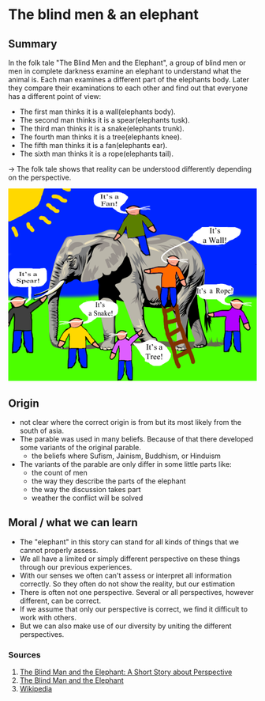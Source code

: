 # The blind men & an elephant

## Summary
In the folk tale "The Blind Men and the Elephant", a group of blind men or men in complete darkness examine an elephant to understand what the animal is.
Each man examines a different part of the elephants body. Later they compare their examinations to each other and find out that everyone has a different point of view:

- The first man thinks it is a wall(elephants body).
- The second man thinks it is a spear(elephants tusk).
- The third man thinks it is a snake(elephants trunk).
- The fourth man thinks it is a tree(elephants knee).
- The fifth man thinks it is a fan(elephants ear).
- The sixth man thinks it is a rope(elephants tail).

-> The folk tale shows that reality can be understood differently depending on the perspective.


![](The-Blind-Men-and-the-Elephant.png)

## Origin 
- not clear where the correct origin is from but its most likely from the south of asia.
- The parable was used in many beliefs. Because of that there developed some variants of the original parable.
  - the beliefs where Sufism, Jainism, Buddhism, or Hinduism
- The variants of the parable are only differ in some little parts like:
  - the count of men
  - the way they describe the parts of the elephant
  - the way the discussion takes part
  - weather the conflict will be solved

## Moral / what we can learn 
- The "elephant" in this story can stand for all kinds of things that we cannot properly assess.
- We all have a limited or simply different perspective on these things through our previous experiences.
- With our senses we often can't assess or interpret all information correctly. So they often do not show the reality, but our estimation
- There is often not one perspective. Several or all perspectives, however different, can be correct.
- If we assume that only our perspective is correct, we find it difficult to work with others.
- But we can also make use of our diversity by uniting the different perspectives.

### Sources
1. [The Blind Man and the Elephant: A Short Story about Perspective](https://www.sloww.co/blind-men-elephant/)
2. [The Blind Man and the Elephant](https://www.peacecorps.gov/educators/resources/story-blind-men-and-elephant/)
3. [Wikipedia](https://de.wikipedia.org/wiki/Die_blinden_M%C3%A4nner_und_der_Elefant)
